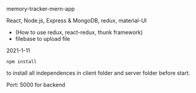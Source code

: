 memory-tracker-mern-app

React, Node.js, Express & MongoDB, redux, material-UI

- (How to use redux, react-redux, thunk framework)
- filebase to upload file

2021-1-11

```
npm install
```

to install all independences in client folder and server folder before start.

Port: 5000 for backend

